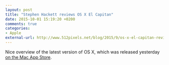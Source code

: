 ```yaml
---
layout: post
title: "Stephen Hackett reviews OS X El Capitan"
date: 2015-10-01 15:19:20 +0200
comments: true
categories: 
- Apple
external-url: http://www.512pixels.net/blog/2015/9/os-x-el-capitan-review
---
```


Nice overview of the latest version of OS X, which was released yesterday [on the Mac App Store](https://itunes.apple.com/us/app/os-x-el-capitan/id1018109117).